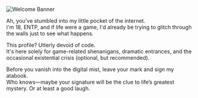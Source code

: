 ![Welcome Banner](https://www.pinterest.com/i/2sxzQ2EIU/)

Ah, you've stumbled into my little pocket of the internet.  
I'm 18, ENTP, and if life were a game, I'd already be trying to glitch through the walls just to see what happens.

This profile? Utterly devoid of code.  
It's here solely for game-related shenanigans, dramatic entrances, and the occasional existential crisis (optional, but recommended).

Before you vanish into the digital mist, leave your mark and sign my atabook.  
Who knows—maybe your signature will be the clue to life’s greatest mystery. Or at least a good laugh.
<!--
**seradore/seradore** is a ✨ _special_ ✨ repository because its `README.md` (this file) appears on your GitHub profile.

Here are some ideas to get you started:

- 🔭 I’m currently working on ...
- 🌱 I’m currently learning ...
- 👯 I’m looking to collaborate on ...
- 🤔 I’m looking for help with ...
- 💬 Ask me about ...
- 📫 How to reach me: ...
- 😄 Pronouns: ...
- ⚡ Fun fact: ...
-->
